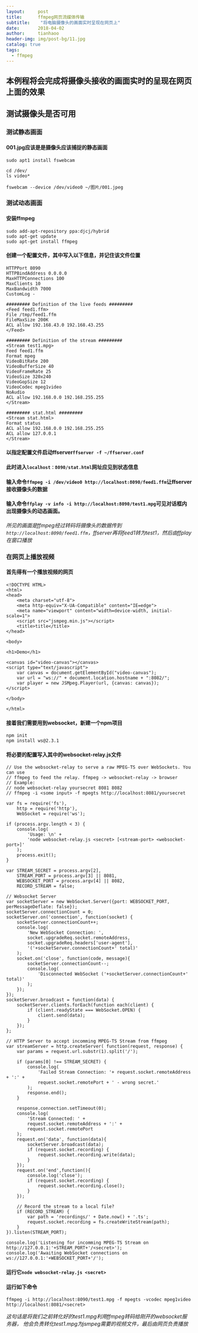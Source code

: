 ```yaml
---
layout:     post
title:      ffmpeg网页流媒体传输
subtitle:    "将电脑摄像头的画面实时呈现在网页上"
date:       2018-04-02
author:     tianhaoo
header-img: img/post-bg/11.jpg
catalog: true
tags:
  - ffmpeg
---
```





## 本例程将会完成将摄像头接收的画面实时的呈现在网页上面的效果

## 测试摄像头是否可用

### 测试静态画面

#### 001.jpg应该是是摄像头应该捕捉的静态画面

`sudo apt1 install fswebcam`

```
cd /dev/
ls video*
```
<!--more-->

`fswebcam --device /dev/video0 ~/图片/001.jpeg`


### 测试动态画面

#### 安装ffmpeg

```
sudo add-apt-repository ppa:djcj/hybrid  
sudo apt-get update  
sudo apt-get install ffmpeg  
```

#### 创建一个配置文件，其中写入以下信息，并记住该文件位置

```
HTTPPort 8090
HTTPBindAddress 0.0.0.0
MaxHTTPConnections 100
MaxClients 10
MaxBandwidth 7000
CustomLog -

######### Definition of the live feeds #########
<Feed feed1.ffm>
File /tmp/feed1.ffm
FileMaxSize 200K
ACL allow 192.168.43.0 192.168.43.255
</Feed>

######### Definition of the stream #########
<Stream test1.mpg>
Feed feed1.ffm
Format mpeg
VideoBitRate 200
VideoBufferSize 40
VideoFrameRate 25
VideoSize 320x240
VideoGopSize 12
VideoCodec mpeg1video
NoAudio
ACL allow 192.168.0.0 192.168.255.255
</Stream>

######### stat.html #########
<Stream stat.html>
Format status
ACL allow 192.168.0.0 192.168.255.255
ACL allow 127.0.0.1
</Stream>

```

#### 以指定配置文件启动ffserver`ffserver -f ~/ffserver.conf`

#### 此时进入`localhost：8090/stat.html`网址应见到状态信息

#### 输入命令`ffmpeg -i /dev/video0 http://localhost:8090/feed1.ffm`让ffserver接收摄像头的数据

#### 输入命令`ffplay -v info -i http://localhost:8090/test1.mpg`可见对话框内出现摄像头的动态画面。

*所见的画面是ffmpeg经过转码将摄像头的数据传到`http://localhost:8090/feed1.ffm`，ffserver再将feed1转为test1，然后由ffplay在窗口播放*

### 在网页上播放视频

#### 首先得有一个播放视频的网页

```
<!DOCTYPE HTML>
<html>
<head>
    <meta charset="utf-8">
    <meta http-equiv="X-UA-Compatible" content="IE=edge">
    <meta name="viewport" content="width=device-width, initial-scale=1">
    <script src="jsmpeg.min.js"></script>
    <title>title</title>
</head>

<body>

<h1>Demo</h1>

<canvas id="video-canvas"></canvas>
<script type="text/javascript">
    var canvas = document.getElementById("video-canvas");
    var url = "ws://" + document.location.hostname + ":8082/";
    var player = new JSMpeg.Player(url, {canvas: canvas});
</script>

</body>

</html>

```

#### 接着我们需要用到websocket，新建一个npm项目

```
npm init
npm install ws@2.3.1
```

#### 将必要的配置写入其中的websocket-relay.js文件

```
// Use the websocket-relay to serve a raw MPEG-TS over WebSockets. You can use
// ffmpeg to feed the relay. ffmpeg -> websocket-relay -> browser
// Example:
// node websocket-relay yoursecret 8081 8082
// ffmpeg -i <some input> -f mpegts http://localhost:8081/yoursecret

var fs = require('fs'),
    http = require('http'),
    WebSocket = require('ws');

if (process.argv.length < 3) {
    console.log(
        'Usage: \n' +
        'node websocket-relay.js <secret> [<stream-port> <websocket-port>]'
    );
    process.exit();
}

var STREAM_SECRET = process.argv[2],
    STREAM_PORT = process.argv[3] || 8081,
    WEBSOCKET_PORT = process.argv[4] || 8082,
    RECORD_STREAM = false;

// Websocket Server
var socketServer = new WebSocket.Server({port: WEBSOCKET_PORT, perMessageDeflate: false});
socketServer.connectionCount = 0;
socketServer.on('connection', function(socket) {
    socketServer.connectionCount++;
    console.log(
        'New WebSocket Connection: ',
        socket.upgradeReq.socket.remoteAddress,
        socket.upgradeReq.headers['user-agent'],
        '('+socketServer.connectionCount+' total)'
    );
    socket.on('close', function(code, message){
        socketServer.connectionCount--;
        console.log(
            'Disconnected WebSocket ('+socketServer.connectionCount+' total)'
        );
    });
});
socketServer.broadcast = function(data) {
    socketServer.clients.forEach(function each(client) {
        if (client.readyState === WebSocket.OPEN) {
            client.send(data);
        }
    });
};

// HTTP Server to accept incomming MPEG-TS Stream from ffmpeg
var streamServer = http.createServer( function(request, response) {
    var params = request.url.substr(1).split('/');

    if (params[0] !== STREAM_SECRET) {
        console.log(
            'Failed Stream Connection: '+ request.socket.remoteAddress + ':' +
            request.socket.remotePort + ' - wrong secret.'
        );
        response.end();
    }

    response.connection.setTimeout(0);
    console.log(
        'Stream Connected: ' +
        request.socket.remoteAddress + ':' +
        request.socket.remotePort
    );
    request.on('data', function(data){
        socketServer.broadcast(data);
        if (request.socket.recording) {
            request.socket.recording.write(data);
        }
    });
    request.on('end',function(){
        console.log('close');
        if (request.socket.recording) {
            request.socket.recording.close();
        }
    });

    // Record the stream to a local file?
    if (RECORD_STREAM) {
        var path = 'recordings/' + Date.now() + '.ts';
        request.socket.recording = fs.createWriteStream(path);
    }
}).listen(STREAM_PORT);

console.log('Listening for incomming MPEG-TS Stream on http://127.0.0.1:'+STREAM_PORT+'/<secret>');
console.log('Awaiting WebSocket connections on ws://127.0.0.1:'+WEBSOCKET_PORT+'/');

```


#### 运行它`node websocket-relay.js <secret>`

#### 运行如下命令

```
ffmpeg -i http://localhost:8090/test1.mpg -f mpegts -vcodec mpeg1video http://localhost:8081/<secret>
```

*这句话是将我们之前转化好的test1.mpg利用ffmpeg转码给刚开的websocket服务器， 他会负责转化test1.mpg为jsmpeg需要的视频文件，最后由网页负责播放*




